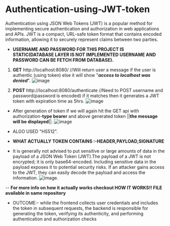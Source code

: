 # Authentication-using-JWT-token
Authentication using JSON Web Tokens (JWT) is a popular method for implementing secure authentication and authorization in web applications and APIs. JWT is a compact, URL-safe token format that contains encoded information, allowing it to securely represent claims between two parties.

- **USERNAME AND PASSWORD FOR THIS PROJECT IS STATIC(DATABASE LAYER IS NOT IMPLEMENTED USERNAME AND PASSWORD CAN BE FETCH FROM DATABASE).**

1. **GET** http://localhost:8080/  //Will return user a message if the user is authentic (using token) else it will show "**_access to localhost was denied_**".
 ![image](https://github.com/pg348/Authentication-using-JWT-token/assets/89197939/9a58efc0-736c-4027-823d-125598cd7221)


2. **POST** http://localhost:8080/authenticate //Need to POST username and password(password is encoded) if it matches then it generates a JWT token with expiration
 time as 5hrs.
 ![image](https://github.com/pg348/Authentication-using-JWT-token/assets/89197939/b8187db7-0067-4292-b3c2-b59bbd984bdb)

- After generation of token if we will again hit the GET api with authorization-**type bearer** and above generated token ||**the message will be displayed**||.
![image](https://github.com/pg348/Authentication-using-JWT-token/assets/89197939/b42349b7-236b-4915-81ba-d98da4f40916)


- ALGO USED "HS512".

- **WHAT ACTUALLY TOKEN CONTAINS :-HEADER,PAYLOAD,SIGNATURE**
- It is generally not advised to put sensitive or large amounts of data in the payload of a JSON Web Token (JWT).The payload of a JWT is not encrypted; it is only base64-encoded. Including sensitive data in the payload exposes it to potential security risks. If an attacker gains access to the JWT, they can easily decode the payload and access the information.
![image](https://github.com/pg348/Authentication-using-JWT-token/assets/89197939/b86de4d0-056c-439f-b712-0aa6bdb11e04).

-- **For more info on how it actually works checkout HOW IT WORKS!! FILE available in same repository**



- OUTCOME:- while the frontend collects user credentials and includes the token in subsequent requests, the backend is responsible for generating the token, verifying its authenticity, and performing authentication and authorization checks

